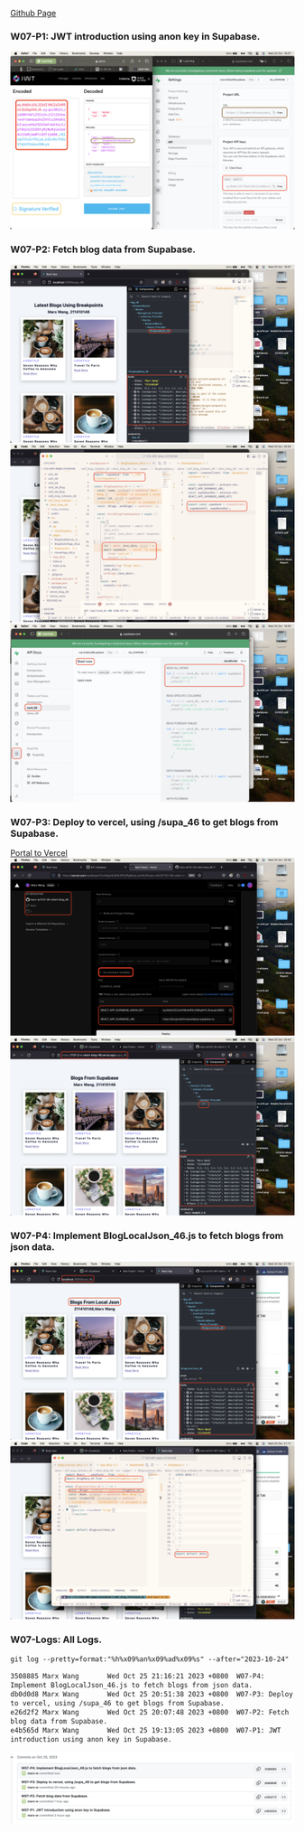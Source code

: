 [Github Page](https://github.com/marx-w/1121-WP1-demo-211410146.git)

### W07-P1: JWT introduction using anon key in Supabase.
![W07-P1](./W07-p1.png)

### W07-P2: Fetch blog data from Supabase.
![W07-P2-1](./w07-p2-1.png)
![W07-P2-2](./w07-p2-2.png)
![W07-P2-3](./W07-p2-3.png)

### W07-P3: Deploy to vercel, using /supa_46 to get blogs from Supabase.
[Portal to Vercel](https://1121-2-n-client-blog-46.vercel.app/supa_46)
![W07-P3-1](./w07-p3-1.png)
![W07-P3-2](./w07-p3-2.png)

### W07-P4: Implement BlogLocalJson_46.js to fetch blogs from json data.
![W07-P4-1](./w07-p4-1.png)
![W07-P4-2](./w07-p4-2.png)

### W07-Logs: All Logs.
```
git log --pretty=format:"%h%x09%an%x09%ad%x09%s" --after="2023-10-24"
```
```
3508885 Marx Wang       Wed Oct 25 21:16:21 2023 +0800  W07-P4: Implement BlogLocalJson_46.js to fetch blogs from json data.
db0d0d8 Marx Wang       Wed Oct 25 20:51:38 2023 +0800  W07-P3: Deploy to vercel, using /supa_46 to get blogs from Supabase.
e26d2f2 Marx Wang       Wed Oct 25 20:07:48 2023 +0800  W07-P2: Fetch blog data from Supabase.
e4b565d Marx Wang       Wed Oct 25 19:13:05 2023 +0800  W07-P1: JWT introduction using anon key in Supabase.
```

![W07-Logs](./W07-Logs.png)